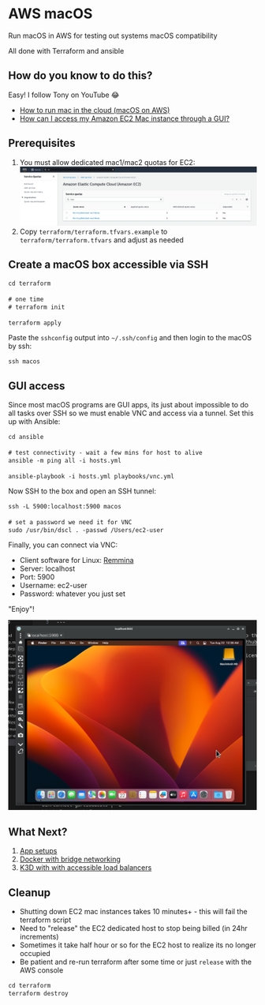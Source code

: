 # AWS macOS

Run macOS in AWS for testing out systems macOS compatibility

All done with Terraform and ansible

## How do you know to do this?

Easy! I follow Tony on YouTube 😂

* [How to run mac in the cloud (macOS on AWS)](https://www.youtube.com/watch?v=-lvEK0A142c)
* [How can I access my Amazon EC2 Mac instance through a GUI?](https://repost.aws/knowledge-center/ec2-mac-instance-gui-access)

## Prerequisites

1. You must allow dedicated mac1/mac2 quotas for EC2: ![mac1/mac2 quotas](./images/quotas.png)
2. Copy `terraform/terraform.tfvars.example` to `terraform/terraform.tfvars` and adjust as needed

## Create a macOS box accessible via SSH

```shell
cd terraform

# one time
# terraform init

terraform apply
```

Paste the `sshconfig` output into `~/.ssh/config` and then login to the macOS by ssh:

```shell
ssh macos
```

## GUI access

Since most macOS programs are GUI apps, its just about impossible to do all tasks over SSH so we must enable VNC and access via a tunnel. Set this up with Ansible:

```shell
cd ansible

# test connectivity - wait a few mins for host to alive
ansible -m ping all -i hosts.yml

ansible-playbook -i hosts.yml playbooks/vnc.yml
```

Now SSH to the box and open an SSH tunnel:

```shell
ssh -L 5900:localhost:5900 macos

# set a password we need it for VNC
sudo /usr/bin/dscl . -passwd /Users/ec2-user
```

Finally, you can connect via VNC:

* Client software for Linux: [Remmina](https://remmina.org/)
* Server: localhost
* Port: 5900
* Username: ec2-user
* Password: whatever you just set

"Enjoy"!

![macos desktop](./images/macos.png)

## What Next?

1. [App setups](./doc/app_setup.md)
2. [Docker with bridge networking](./doc/docker.md)
3. [K3D with with accessible load balancers](./doc/k3d.md)


## Cleanup

* Shutting down EC2 mac instances takes 10 minutes+ - this will fail the terraform script
* Need to "release" the EC2 dedicated host to stop being billed (in 24hr increments)
* Sometimes it take half hour or so for the EC2 host to realize its no longer occupied
* Be patient and re-run terraform after some time or just `release` with the AWS console

```shell
cd terraform
terraform destroy
```
